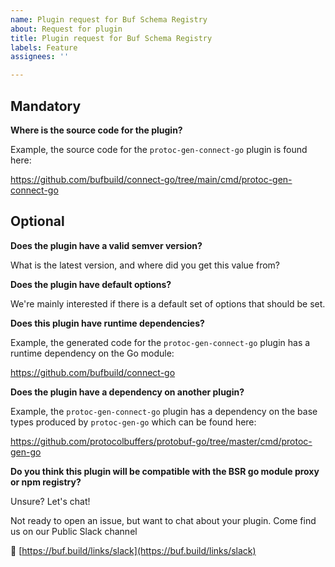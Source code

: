 ```yaml
---
name: Plugin request for Buf Schema Registry
about: Request for plugin
title: Plugin request for Buf Schema Registry
labels: Feature
assignees: ''

---
```


## Mandatory

**Where is the source code for the plugin?**

Example, the source code for the `protoc-gen-connect-go` plugin is found here:

https://github.com/bufbuild/connect-go/tree/main/cmd/protoc-gen-connect-go


## Optional

**Does the plugin have a valid semver version?**

What is the latest version, and where did you get this value from? 

**Does the plugin have default options?**

We're mainly interested if there is a default set of options that should be set.

**Does this plugin have runtime dependencies?**

Example, the generated code for the `protoc-gen-connect-go` plugin has a runtime dependency on the Go module: 

https://github.com/bufbuild/connect-go 

**Does the plugin have a dependency on another plugin?**

Example, the `protoc-gen-connect-go` plugin has a dependency on the base types produced by  `protoc-gen-go` which can be found here:

https://github.com/protocolbuffers/protobuf-go/tree/master/cmd/protoc-gen-go

**Do you think this plugin will be compatible with the BSR go module proxy or npm registry?**

Unsure? Let's chat!

Not ready to open an issue, but want to chat about your plugin. Come find us on our Public Slack channel

🔗 [https://buf.build/links/slack](https://buf.build/links/slack)
